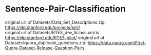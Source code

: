 # Sentence-Pair-Classification
original url of Datasets/Data_Set_Descriptions.zip: https://nlp.stanford.edu/projects/snli/  
original url of Datasets/RTE3_dev_3class.xml is https://nlp.stanford.edu/RTE3-pilot/
original url of Datasets/quora_duplicate_questions.zip: https://data.quora.com/First-Quora-Dataset-Release-Question-Pairs

